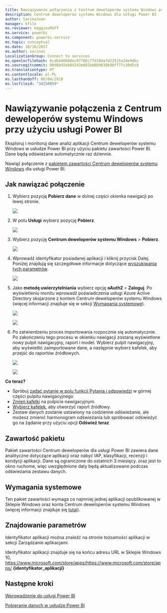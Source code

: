 ```yaml
---
title: Nawiązywanie połączenia z Centrum deweloperów systemu Windows przy użyciu usługi Power BI
description: Centrum deweloperów systemu Windows dla usługi Power BI
author: SarinaJoan
manager: kfile
ms.reviewer: maggiesMSFT
ms.service: powerbi
ms.component: powerbi-service
ms.topic: conceptual
ms.date: 10/16/2017
ms.author: sarinas
LocalizationGroup: Connect to services
ms.openlocfilehash: 6cdb4d6684ec97786c7fd10da7d22515a24e9dbc
ms.sourcegitcommit: 80d6b45eb84243e801b60b9038b9bff77c30d5c8
ms.translationtype: HT
ms.contentlocale: pl-PL
ms.lasthandoff: 06/04/2018
ms.locfileid: "34250059"
---
```

# <a name="connect-to-windows-dev-center-with-power-bi"></a>Nawiązywanie połączenia z Centrum deweloperów systemu Windows przy użyciu usługi Power BI
Eksploruj i monitoruj dane analiz aplikacji Centrum deweloperów systemu Windows w usłudze Power BI przy użyciu pakietu zawartości Power BI. Dane będą odświeżane automatycznie raz dziennie.

Nawiąż połączenie z [pakietem zawartości Centrum deweloperów systemu Windows](https://app.powerbi.com/getdata/services/devcenter) dla usługi Power BI.

## <a name="how-to-connect"></a>Jak nawiązać połączenie
1. Wybierz pozycję **Pobierz dane** w dolnej części okienka nawigacji po lewej stronie.
   
   ![](media/service-connect-to-windows-dev-center/getdata.png)
2. W polu **Usługi** wybierz pozycję **Pobierz**.
   
   ![](media/service-connect-to-windows-dev-center/services.png)
3. Wybierz pozycję **Centrum deweloperów systemu Windows** \>  **Pobierz**.
   
   ![](media/service-connect-to-windows-dev-center/windowsdev.png)
4. Wprowadź identyfikator posiadanej aplikacji i kliknij przycisk Dalej. Poniżej znajdują się szczegółowe informacje dotyczące [wyszukiwania tych parametrów](#FindingParams).
   
   ![](media/service-connect-to-windows-dev-center/params.png)
5. Jako **metodę uwierzytelniania** wybierz opcję **oAuth2** \> **Zaloguj**. Po wyświetleniu monitu wprowadź poświadczenia usługi Azure Active Directory skojarzone z kontem Centrum deweloperów systemu Windows (więcej informacji znajduje się w sekcji [Wymagania systemowe](#Requirements)).
   
    ![](media/service-connect-to-windows-dev-center/creds.png)
   
    ![](media/service-connect-to-windows-dev-center/creds2.png)
6. Po zatwierdzeniu proces importowania rozpocznie się automatycznie. Po zakończeniu tego procesu w okienku nawigacji zostaną wyświetlone nowy pulpit nawigacyjny, raport i model. Wybierz pulpit nawigacyjny, aby wyświetlić zaimportowane dane, a następnie wybierz kafelek, aby przejść do raportów źródłowych.
   
    ![](media/service-connect-to-windows-dev-center/dashboard.png)
   
    ![](media/service-connect-to-windows-dev-center/report.png)

**Co teraz?**

* Spróbuj [zadać pytanie w polu funkcji Pytania i odpowiedzi](power-bi-q-and-a.md) w górnej części pulpitu nawigacyjnego
* [Zmień kafelki](service-dashboard-edit-tile.md) na pulpicie nawigacyjnym.
* [Wybierz kafelek](service-dashboard-tiles.md), aby otworzyć raport źródłowy.
* Zestaw danych zostanie ustawiony na codzienne odświeżanie, ale możesz zmienić harmonogram odświeżania lub spróbować odświeżyć go na żądanie przy użyciu opcji **Odśwież teraz**

## <a name="whats-included"></a>Zawartość pakietu
Pakiet zawartości Centrum deweloperów dla usługi Power BI zawiera dane analityczne dotyczące aplikacji oraz nabyć IAP, klasyfikacji, recenzji i kondycji aplikacji. Dane są ograniczone do ostatnich 3 miesięcy. oraz jest to okno ruchome, więc uwzględnione daty będą aktualizowane podczas odświeżania zestawu danych.

<a name="Requirements"></a>

## <a name="system-requirements"></a>Wymagania systemowe
Ten pakiet zawartości wymaga co najmniej jednej aplikacji opublikowanej w Sklepie Windows oraz konta Centrum deweloperów systemu Windows (więcej informacji znajduje się [tutaj](https://msdn.microsoft.com/windows/uwp/publish/manage-account-users)).

<a name="FindingParams"></a>

## <a name="finding-parameters"></a>Znajdowanie parametrów
Identyfikator aplikacji można znaleźć na stronie tożsamości aplikacji w sekcji Zarządzanie aplikacjami.

Identyfikator aplikacji znajduje się na końcu adresu URL w Sklepie Windows 10, https://www.microsoft.com/store/apps/https://www.microsoft.com/store/apps/ **{identyfikator_aplikacji}**

## <a name="next-steps"></a>Następne kroki
[Wprowadzenie do usługi Power BI](service-get-started.md)

[Pobieranie danych w usłudze Power BI](service-get-data.md)

